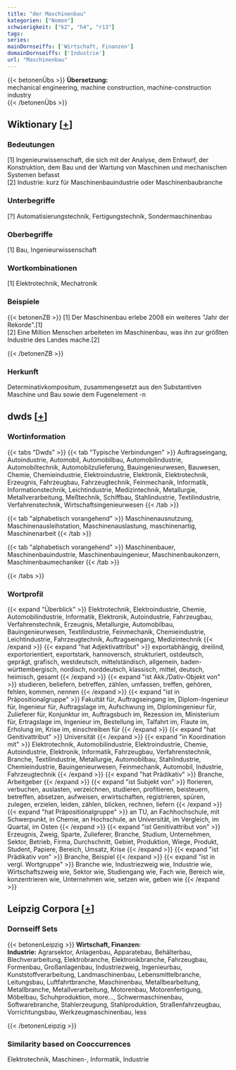```yaml
---
title: "der Maschinenbau"
kategorien: ["Nomen"]
schwierigkeit: ["k2", "h4", "r13"]
tags:
series:
mainDornseiffs: ['Wirtschaft, Finanzen']
domainDornseiffs: ['Industrie']
url: "Maschinenbau"
---
```


{{< betonenÜbs >}}
**Übersetzung:**  
mechanical engineering, machine construction, machine-construction  industry  
{{< /betonenÜbs >}}

## Wiktionary [[+](https://de.wiktionary.org/wiki/Maschinenbau)]

### Bedeutungen
[1] Ingenieurwissenschaft, die sich mit der Analyse, dem Entwurf, der Konstruktion, dem Bau und der Wartung von Maschinen und mechanischen Systemen befasst  
[2] Industrie: kurz für Maschinenbauindustrie oder Maschinenbaubranche  

### Unterbegriffe
[?] Automatisierungstechnik, Fertigungstechnik, Sondermaschinenbau  

### Oberbegriffe
[1] Bau, Ingenieurwissenschaft  

### Wortkombinationen
[1] Elektrotechnik, Mechatronik  

### Beispiele
{{< betonenZB >}}
[1] Der Maschinenbau erlebe 2008 ein weiteres "Jahr der Rekorde".[1]  
[2] Eine Million Menschen arbeiteten im Maschinenbau, was ihn zur größten Industrie des Landes mache.[2]  

{{< /betonenZB >}}
### Herkunft
Determinativkompositum, zusammengesetzt aus den Substantiven Maschine und Bau sowie dem Fugenelement -n  



## dwds [[+](https://www.dwds.de/wb/Maschinenbau)]

### Wortinformation
{{< tabs "Dwds" >}}
{{< tab "Typische Verbindungen" >}}
Auftragseingang, Autoindustrie, Automobil, Automobilbau, Automobilindustrie, Automobiltechnik, Automobilzulieferung, Bauingenieurwesen, Bauwesen, Chemie, Chemieindustrie, Elektroindustrie, Elektronik, Elektrotechnik, Erzeugnis, Fahrzeugbau, Fahrzeugtechnik, Feinmechanik, Informatik, Informationstechnik, Leichtindustrie, Medizintechnik, Metallurgie, Metallverarbeitung, Meßtechnik, Schiffbau, Stahlindustrie, Textilindustrie, Verfahrenstechnik, Wirtschaftsingenieurwesen
{{< /tab >}}

{{< tab "alphabetisch vorangehend" >}}
Maschinenausnutzung, Maschinenausleihstation, Maschinenauslastung, maschinenartig, Maschinenarbeit
{{< /tab >}}

{{< tab "alphabetisch vorangehend" >}}
Maschinenbauer, Maschinenbauindustrie, Maschinenbauingenieur, Maschinenbaukonzern, Maschinenbaumechaniker
{{< /tab >}}

{{< /tabs >}}

### Wortprofil
{{< expand "Überblick" >}} Elektrotechnik, Elektroindustrie, Chemie, Automobilindustrie, Informatik, Elektronik, Autoindustrie, Fahrzeugbau, Verfahrenstechnik, Erzeugnis, Metallurgie, Automobilbau, Bauingenieurwesen, Textilindustrie, Feinmechanik, Chemieindustrie, Leichtindustrie, Fahrzeugtechnik, Auftragseingang, Medizintechnik {{< /expand >}}
{{< expand "hat Adjektivattribut" >}} exportabhängig, dreilind, exportorientiert, exportstark, hannoversch, strukturiert, ostdeutsch, geprägt, grafisch, westdeutsch, mittelständisch, allgemein, baden-württembergisch, nordisch, norddeutsch, klassisch, mittel, deutsch, heimisch, gesamt {{< /expand >}}
{{< expand "ist Akk./Dativ-Objekt von" >}} studieren, beliefern, betreffen, zählen, umfassen, treffen, gehören, fehlen, kommen, nennen {{< /expand >}}
{{< expand "ist in Präpositionalgruppe" >}} Fakultät für, Auftragseingang im, Diplom-Ingenieur für, Ingenieur für, Auftragslage im, Aufschwung im, Diplomingenieur für, Zulieferer für, Konjunktur im, Auftragsbuch im, Rezession im, Ministerium für, Ertragslage im, Ingenieur im, Bestellung im, Talfahrt im, Flaute im, Erholung im, Krise im, einschreiben für {{< /expand >}}
{{< expand "hat Genitivattribut" >}} Universität {{< /expand >}}
{{< expand "in Koordination mit" >}} Elektrotechnik, Automobilindustrie, Elektroindustrie, Chemie, Autoindustrie, Elektronik, Informatik, Fahrzeugbau, Verfahrenstechnik, Branche, Textilindustrie, Metallurgie, Automobilbau, Stahlindustrie, Chemieindustrie, Bauingenieurwesen, Feinmechanik, Automobil, Industrie, Fahrzeugtechnik {{< /expand >}}
{{< expand "hat Prädikativ" >}} Branche, Arbeitgeber {{< /expand >}}
{{< expand "ist Subjekt von" >}} florieren, verbuchen, auslasten, verzeichnen, studieren, profitieren, beisteuern, betreffen, absetzen, aufweisen, erwirtschaften, registrieren, spüren, zulegen, erzielen, leiden, zählen, blicken, rechnen, liefern {{< /expand >}}
{{< expand "hat Präpositionalgruppe" >}} an TU, an Fachhochschule, mit Schwerpunkt, in Chemie, an Hochschule, an Universität, im Vergleich, im Quartal, im Osten {{< /expand >}}
{{< expand "ist Genitivattribut von" >}} Erzeugnis, Zweig, Sparte, Zulieferer, Branche, Studium, Unternehmen, Sektor, Betrieb, Firma, Durchschnitt, Gebiet, Produktion, Wiege, Produkt, Student, Papiere, Bereich, Umsatz, Krise {{< /expand >}}
{{< expand "ist Prädikativ von" >}} Branche, Beispiel {{< /expand >}}
{{< expand "ist in vergl. Wortgruppe" >}} Branche wie, Industriezweig wie, Industrie wie, Wirtschaftszweig wie, Sektor wie, Studiengang wie, Fach wie, Bereich wie, konzentrieren wie, Unternehmen wie, setzen wie, geben wie {{< /expand >}}

## Leipzig Corpora [[+](https://corpora.uni-leipzig.de/en/res?word=Maschinenbau&corpusId=deu_newscrawl-public_2018)]

### Dornseiff Sets
{{< betonenLeipzig >}}
**Wirtschaft, Finanzen:**  
**Industrie:** Agrarsektor, Anlagenbau, Apparatebau, Behälterbau, Blechverarbeitung, Elektrobranche, Elektronikbranche, Fahrzeugbau, Formenbau, Großanlagenbau, Industriezweig, Ingenieurbau, Kunststoffverarbeitung, Landmaschinenbau, Lebensmittelbranche, Leitungsbau, Luftfahrtbranche, Maschinenbau, Metallbearbeitung, Metallbranche, Metallverarbeitung, Motorenbau, Motorenfertigung, Möbelbau, Schuhproduktion, more..., Schwermaschinenbau, Softwarebranche, Stahlerzeugung, Stahlproduktion, Straßenfahrzeugbau, Vorrichtungsbau, Werkzeugmaschinenbau, less  

{{< /betonenLeipzig >}}

### Similarity based on Cooccurrences
Elektrotechnik, Maschinen-, Informatik, Industrie


